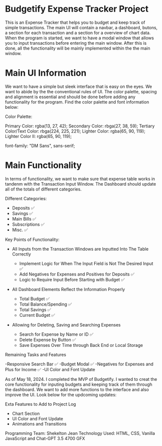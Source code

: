 # Budgetify Expense Tracker Project
This is an Expense Tracker that helps you to budget and keep track of simple transactions.
The main UI will contain a navbar, a dashboard, butons, a section for each transaction and a section for a overview of chart data.
When the program is started, we want to have a modal window that allows you to input transactions before entering the main window. 
After this is done, all the functionality will be mainly implemented within the the main window. 

# Main UI Information 
We want to have a simple but sleek interface that is easy on the eyes. We want to abide by the the conventional rules of UI.
The color palette, spacing and alignment is essential and should be done before adding any functionality for the program. 
Find the color palette and font information below:

Color Palette:

Primary Color: rgba(13, 27, 42);
Secondary Color: rbga(27, 38, 59);
Tertiary Color/Text Color: rbga(224, 225, 221);
Lighter Color: rgba(65, 90, 119);
Lighter Color II: rgba(65, 90, 119);

font-family: "DM Sans", sans-serif;


# Main Functionality
In terms of functionality, we want to make sure that expense table works in tandenm with the Transaction Input Window. The Dashboard should update all of the totals of different categories. 

Different Categories:
- Deposits ✅
- Savings  ✅
- Main Bills ✅
- Subscriptions ✅ 
- Misc. ✅

Key Points of Functionality:

- All Inputs from the Transaction Windows are Inputted Into The Table Correctly
    - Implement Logic for When The Input Field is Not The Desired Input ✅
    - Add Negatives for Expenses and Positives for Deposits ✅
    - Logic to Require Input Before Starting with Budget ✅

- All Dashboard Elements Reflect the Information Properly 
  - Total Budget ✅
  - Total Balance/Spending ✅
  - Total Savings ✅
  - Current Budget ✅

- Allowing for Deleting, Saving and Searching Expenses 
  - Search for Expense by Name or ID ✅
  - Delete Expense by Button ✅
  - Save Expenses Over Time through Back End or Local Storage



Remaining Tasks and Features

-Responsive Search Bar ✅
-Budget Modal ✅
-Negatives for Expenses and Plus for Income ✅
-UI Color and Font Update

As of May 18, 2024. I completed the MVP of Budgetify. 
I wanted to creat the core functionality for inputing budgets and keeping track of them through the dashboard. 
We want to add more functions to the interface and also improve the UI. Look below for the updcoming updates:

Exta Features to Add to Project Log 
  - Chart Section 
  - UI Color and Font Update
  - Animations and Transitions

Programming Team: Shekelton Jean 
Technology Used: HTML, CSS, Vanilla JavaScript and Chat-GPT 3.5 
4700 GFX 


